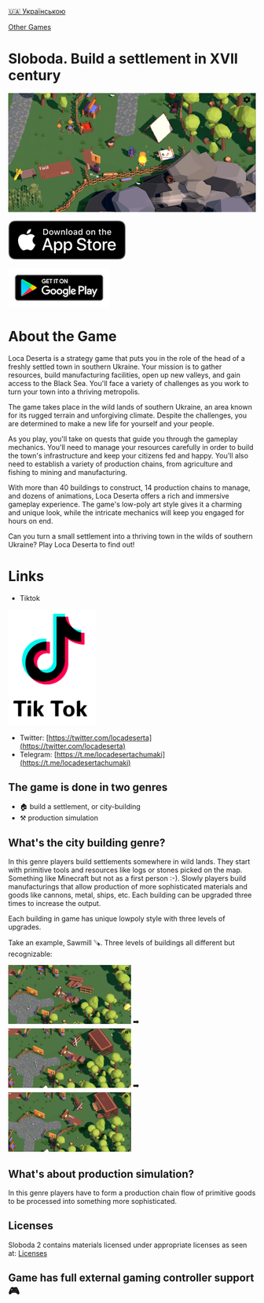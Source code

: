 [🇺🇦 Українською](./index_uk.md)

[Other Games](/index.md)

# Sloboda. Build a settlement in XVII century

![cover.png](images/thumbnail.png)

[![Download from the App Store](../images/appstore.svg)](https://apps.apple.com/us/app/loca-deserta-sloboda-2/id1642505646)

[![Download from Google Play](../images/play_store_badge.png)](https://play.google.com/store/apps/details?id=com.dmytrogladkyi.Sloboda)

# About the Game

Loca Deserta is a strategy game that puts you in the role of the head of a freshly settled town in southern Ukraine. Your mission is to gather resources, build manufacturing facilities, open up new valleys, and gain access to the Black Sea. You'll face a variety of challenges as you work to turn your town into a thriving metropolis.

The game takes place in the wild lands of southern Ukraine, an area known for its rugged terrain and unforgiving climate. Despite the challenges, you are determined to make a new life for yourself and your people.

As you play, you'll take on quests that guide you through the gameplay mechanics. You'll need to manage your resources carefully in order to build the town's infrastructure and keep your citizens fed and happy. You'll also need to establish a variety of production chains, from agriculture and fishing to mining and manufacturing.

With more than 40 buildings to construct, 14 production chains to manage, and dozens of animations, Loca Deserta offers a rich and immersive gameplay experience. The game's low-poly art style gives it a charming and unique look, while the intricate mechanics will keep you engaged for hours on end.

Can you turn a small settlement into a thriving town in the wilds of southern Ukraine? Play Loca Deserta to find out!

# Links

- Tiktok

<a style="font-size: 12px" href="https://www.tiktok.com/@locadeserta">
 <img src="images/tiktok_logo.png" width="180">
</a>

- Twitter: [https://twitter.com/locadeserta](https://twitter.com/locadeserta)
- Telegram: [https://t.me/locadesertachumaki](https://t.me/locadesertachumaki)


## The game is done in two genres

- 🏠 build a settlement, or city-building
- ⚒️ production simulation

## What's the city building genre?

In this genre players build settlements somewhere in wild lands. They start with primitive tools and resources like logs or stones picked on the map. Something like Minecraft but not as a first person :-). Slowly players build manufacturings that allow production of more sophisticated materials and goods like cannons, metal, ships, etc. Each building can be upgraded three times to increase the output. 

Each building in game has unique lowpoly style with three levels of upgrades.

Take an example, Sawmill 🪚. Three levels of buildings all different but recognizable:

<img src="images/uk/sawmill_1.png" width="250"> ➡️ <img src="images/uk/sawmill_2.png" width="250"> ➡️ <img src="images/uk/sawmill_3.png" width="250">

## What's about production simulation?

In this genre players have to form a production chain flow of primitive goods to be processed into something more sophisticated.


## Licenses

Sloboda 2 contains materials licensed under appropriate licenses as seen at: [Licenses](../sloboda2_licenses.html)

## Game has full external gaming controller support 🎮

